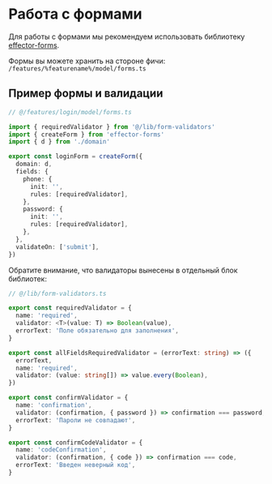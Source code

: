 # Работа с формами

Для работы с формами мы рекомендуем использовать библиотеку [effector-forms](https://www.npmjs.com/package/effector-forms).

Формы вы можете хранить на стороне фичи: `/features/%featurename%/model/forms.ts`

## Пример формы и валидации

```ts
// @/features/login/model/forms.ts

import { requiredValidator } from '@/lib/form-validators'
import { createForm } from 'effector-forms'
import { d } from './domain'

export const loginForm = createForm({
  domain: d,
  fields: {
    phone: {
      init: '',
      rules: [requiredValidator],
    },
    password: {
      init: '',
      rules: [requiredValidator],
    },
  },
  validateOn: ['submit'],
})
```

Обратите внимание, что валидаторы вынесены в отдельный блок библиотек:

```ts
// @/lib/form-validators.ts

export const requiredValidator = {
  name: 'required',
  validator: <T>(value: T) => Boolean(value),
  errorText: 'Поле обязательно для заполнения',
}

export const allFieldsRequiredValidator = (errorText: string) => ({
  errorText,
  name: 'required',
  validator: (value: string[]) => value.every(Boolean),
})

export const confirmValidator = {
  name: 'confirmation',
  validator: (confirmation, { password }) => confirmation === password,
  errorText: 'Пароли не совпадают',
}

export const confirmCodeValidator = {
  name: 'codeConfirmation',
  validator: (confirmation, { code }) => confirmation === code,
  errorText: 'Введен неверный код',
}
```
